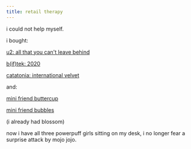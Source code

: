 ```yaml
---
title: retail therapy
---
```


i could not help myself.

i bought:

[u2: all that you can't leave behind](http://www.u2log.com/)

[b(if)tek: 2020](http://www.biftek.com/)

[catatonia: international velvet](http://www.catatonia.com/)

and:

[mini friend buttercup](http://www.cartoonnetwork.com/shop/ppuff/toy/dollimg.01.html)

[mini friend bubbles](http://www.cartoonnetwork.com/shop/ppuff/toy/dollimg.01.html)

(i already had blossom)

now i have all three powerpuff girls sitting on my desk, i no longer fear a surprise attack by mojo jojo.